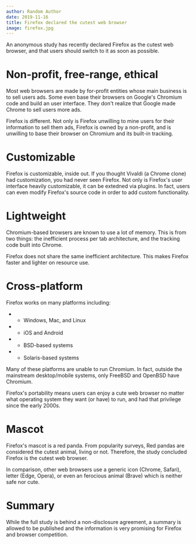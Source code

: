 ```yaml
---
author: Random Author
date: 2019-11-16
title: Firefox declared the cutest web browser
image: firefox.jpg
---
```


An anonymous study has recently declared Firefox as the cutest web browser, and
that users should switch to it as soon as possible.

# Non-profit, free-range, ethical

Most web browsers are made by for-profit entities whose main business is to
sell users ads. Some even base their browsers on Google's Chromium code and
build an user interface. They don't realize that Google made Chrome to sell
users more ads.

Firefox is different. Not only is Firefox unwilling to mine users for their
information to sell them ads, Firefox is owned by a non-profit, and is
unwilling to base their browser on Chromium and its built-in tracking.

# Customizable

Firefox is customizable, inside out. If you thought Vivaldi (a Chrome clone)
had customization, you had never seen Firefox. Not only is Firefox's user
interface heavily customizable, it can be extedned via plugins. In fact, users
can even modify Firefox's source code in order to add custom functionality.

# Lightweight

Chromium-based browsers are known to use a lot of memory. This is from two
things: the inefficient process per tab architecture, and the tracking code
built into Chrome.

Firefox does not share the same inefficient architecture. This makes Firefox
faster and lighter on resource use.

# Cross-platform

Firefox works on many platforms including:

 * * Windows, Mac, and Linux
 * * iOS and Android
 * * BSD-based systems
 * * Solaris-based systems

Many of these platforms are unable to run Chromium. In fact, outside the
mainstream desktop/mobile systems, only FreeBSD and OpenBSD have Chromium.

Firefox's portability means users can enjoy a cute web browser no matter what
operating system they want (or have) to run, and had that privilege since the
early 2000s.

# Mascot

Firefox's mascot is a red panda. From popularity surveys, Red pandas are
considered the cutest animal, living or not. Therefore, the study concluded
Firefox is the cutest web browser.

In comparison, other web browsers use a generic icon (Chrome, Safari), letter
(Edge, Opera), or even an ferocious animal (Brave) which is neither safe nor
cute.

# Summary

While the full study is behind a non-disclosure agreement, a summary is allowed
to be published and the information is very promising for Firefox and browser
competition.
